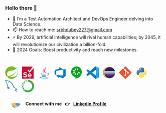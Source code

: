 ### Hello there 👋

- 🔭 I’m a Test Automation Architect and DevOps Engineer delving into Data Science.
- 📫 How to reach me: srbhdubey227@gmail.com 
- ⚡ By 2029, artificial intelligence will rival human capabilities; by 2045, it will revolutionize our civilization a billion-fold.
- 🥅 2024 Goals: Boost productivity and reach new milestones.

<br>
<p align="left">
<img src="https://github.com/devicons/devicon/blob/master/icons/spring/spring-original.svg" alt="Spring" width="40" height="40"/> &nbsp;
<img src="https://github.com/devicons/devicon/blob/master/icons/selenium/selenium-original.svg" alt="Selenium" width="40" height="40"/> &nbsp;
<img src="https://github.com/devicons/devicon/blob/master/icons/java/java-original.svg" alt="Java" width="40" height="40"/> &nbsp;
<img src="https://github.com/devicons/devicon/blob/master/icons/azuredevops/azuredevops-plain.svg" alt="DevOps" width="40" height="40"/> &nbsp;
<img src="https://github.com/devicons/devicon/blob/master/icons/cucumber/cucumber-plain.svg" alt="Cucumber" width="40" height="40"/> &nbsp;
<img src="https://github.com/devicons/devicon/blob/master/icons/vscode/vscode-original.svg" alt="VSCode" width="40" height="40"/> &nbsp;
<img src="https://github.com/devicons/devicon/blob/master/icons/eclipse/eclipse-original.svg" alt="Eclipse" width="40" height="40"/> &nbsp;
<img src="https://github.com/devicons/devicon/blob/master/icons/git/git-original.svg" alt="Git" width="40" height="40"/> &nbsp;
<img src="https://github.com/devicons/devicon/blob/master/icons/python/python-original.svg" alt="Python" width="40" height="40"/> &nbsp;
<img src="https://github.com/devicons/devicon/blob/master/icons/mysql/mysql-original.svg" alt="SQL" width="40" height="40"/> &nbsp;
<img src="https://github.com/devicons/devicon/blob/master/icons/anaconda/anaconda-original.svg" alt="SQL" width="40" height="40"/> &nbsp;
</p>


<h4 >
    <img align="center" src="https://github.com/Kushal997-das/Kushal997-das/blob/master/Profile%20generator/Handshake.gif" height="30px">Connect with me &nbsp; 👉 &nbsp;  
        <a href="https://www.linkedin.com/in/saurabh-dubey-0ab05587/"> Linkedin Profile </a>
    </img>
</h4> 
